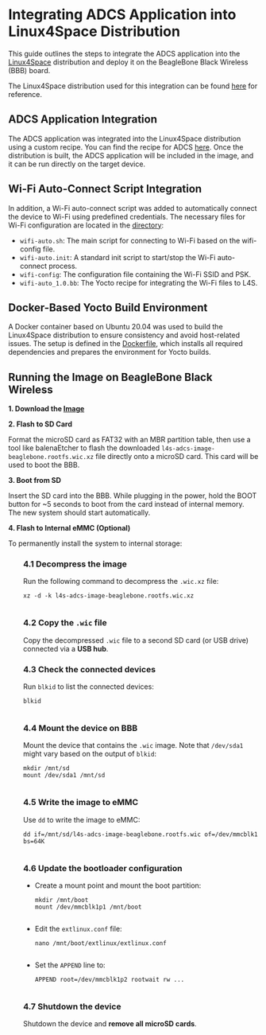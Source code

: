 # Integrating ADCS Application into Linux4Space Distribution

This guide outlines the steps to integrate the ADCS application into the [Linux4Space](https://linux4space.org) distribution and deploy it on the BeagleBone Black Wireless (BBB) board.

The Linux4Space distribution used for this integration can be found [here](https://gitlab.com/linux4space/BBW-ADCS) for reference.

## ADCS Application Integration

The ADCS application was integrated into the Linux4Space distribution using a custom recipe. You can find the recipe for ADCS [here](/L4S_yocto_files/adcs/adcs_1.0.bb).
Once the distribution is built, the ADCS application will be included in the image, and it can be run directly on the target device.

## Wi-Fi Auto-Connect Script Integration
In addition, a Wi-Fi auto-connect script was added to automatically connect the device to Wi-Fi using predefined credentials. The necessary files for Wi-Fi configuration are located in the  [directory](/L4S_yocto_files/wifi-connection):

- `wifi-auto.sh`: The main script for connecting to Wi-Fi based on the wifi-config file.
- `wifi-auto.init`: A standard init script to start/stop the Wi-Fi auto-connect process.
- `wifi-config`: The configuration file containing the Wi-Fi SSID and PSK.
- `wifi-auto_1.0.bb`: The Yocto recipe for integrating the Wi-Fi files to L4S.

## Docker-Based Yocto Build Environment
A Docker container based on Ubuntu 20.04 was used to build the Linux4Space distribution to ensure consistency and avoid host-related issues. The setup is defined in the [Dockerfile](/L4S_yocto_files/Dockerfile), which installs all required dependencies and prepares the environment for Yocto builds.



## Running the Image on BeagleBone Black Wireless

**1. Download the [Image]()** 

**2. Flash to SD Card**

Format the microSD card as FAT32 with an MBR partition table, then use a tool like balenaEtcher to flash the downloaded `l4s-adcs-image-beaglebone.rootfs.wic.xz` file directly onto a microSD card. This card will be used to boot the BBB.

**3. Boot from SD**

Insert the SD card into the BBB. While plugging in the power, hold the BOOT button for ~5 seconds to boot from the card instead of internal memory. The new system should start automatically.

**4. Flash to Internal eMMC (Optional)**

To permanently install the system to internal storage:

<div style="margin-left: 30px;">

  <h3>4.1 Decompress the image</h3>
  <p>Run the following command to decompress the <code>.wic.xz</code> file:</p>
  <pre><code>xz -d -k l4s-adcs-image-beaglebone.rootfs.wic.xz
  </code></pre>

  <h3>4.2 Copy the <code>.wic</code> file</h3>
  <p>Copy the decompressed <code>.wic</code> file to a second SD card (or USB drive) connected via a <strong>USB hub</strong>.</p>

  <h3>4.3 Check the connected devices</h3>
  <p>Run <code>blkid</code> to list the connected devices:</p>
  <pre><code>blkid
  </code></pre>

  <h3>4.4 Mount the device on BBB</h3>
  <p>Mount the device that contains the <code>.wic</code> image. Note that <code>/dev/sda1</code> might vary based on the output of <code>blkid</code>:</p>
  <pre><code>mkdir /mnt/sd
mount /dev/sda1 /mnt/sd
  </code></pre>

  <h3>4.5 Write the image to eMMC</h3>
  <p>Use <code>dd</code> to write the image to eMMC:</p>
  <pre><code>dd if=/mnt/sd/l4s-adcs-image-beaglebone.rootfs.wic of=/dev/mmcblk1 bs=64K
  </code></pre>

  <h3>4.6 Update the bootloader configuration</h3>
  <ul>
    <li>Create a mount point and mount the boot partition:
      <pre><code>mkdir /mnt/boot
mount /dev/mmcblk1p1 /mnt/boot
      </code></pre>
    </li>
    <li>Edit the <code>extlinux.conf</code> file:
      <pre><code>nano /mnt/boot/extlinux/extlinux.conf
      </code></pre>
    </li>
    <li>Set the <code>APPEND</code> line to:
      <pre><code>APPEND root=/dev/mmcblk1p2 rootwait rw ...
      </code></pre>
    </li>
  </ul>

  <h3>4.7 Shutdown the device</h3>
  <p>Shutdown the device and <strong>remove all microSD cards</strong>.</p>

</div>





